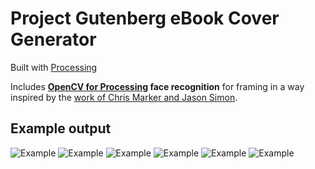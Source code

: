 Project Gutenberg eBook Cover Generator
================

Built with [Processing](http://processing.org)

Includes **[OpenCV for Processing](https://github.com/atduskgreg/opencv-processing) face recognition** for framing in a way inspired by the [work of Chris Marker and Jason Simon](http://www.lightindustry.org/simon_marker.jpg).

## Example output

![Example](https://github.com/mgiraldo/imagecoverp5tint/blob/master/output/example1.png) ![Example](https://github.com/mgiraldo/imagecoverp5tint/blob/master/output/example2.png) ![Example](https://github.com/mgiraldo/imagecoverp5tint/blob/master/output/example3.png) ![Example](https://github.com/mgiraldo/imagecoverp5tint/blob/master/output/example4.png) ![Example](https://github.com/mgiraldo/imagecoverp5tint/blob/master/output/example5.png) ![Example](https://github.com/mgiraldo/imagecoverp5tint/blob/master/output/example6.png)
